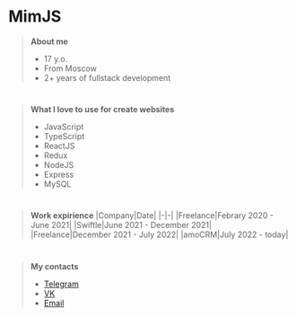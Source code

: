 # MimJS

> **About me**
> - 17 y.o.
> - From Moscow
> - 2+ years of fullstack development
#
> **What I love to use for create websites**
> - JavaScript
> - TypeScript
> - ReactJS
> - Redux
> - NodeJS
> - Express
> - MySQL
#
> **Work expirience**
> |Company|Date|
> |-|-|
> |Freelance|Febrary 2020 - June 2021|
> |Swiftle|June 2021 - December 2021|
> |Freelance|December 2021 - July 2022|
> |amoCRM|July 2022 - today|
#
> **My contacts**
> - [Telegram](https://mimjs_dev.t.me/)
> - [VK](https://vk.com/mimjs)
> - [Email](mailto://mimjs_dev@gmail.com)
